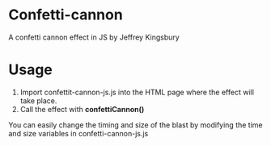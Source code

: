 # Confetti-cannon
 A confetti cannon effect in JS by Jeffrey Kingsbury


# Usage

1. Import confettit-cannon-js.js into the HTML page where the effect will take place.
2. Call the effect with **confettiCannon()**   

You can easily change the timing and size of the blast by modifying the time and size variables in confetti-cannon-js.js

